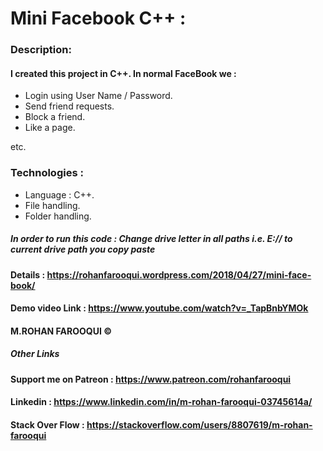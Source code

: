 # **Mini Facebook C++** :

### Description:

#### I created this project in **C++**. In normal __FaceBook__ we :
* Login using User Name / Password.
* Send friend requests.
* Block a friend.
* Like a page. 

etc.

### Technologies :
* Language : C++.
* File handling.
* Folder handling.

##### In order to run this code : Change drive letter in all paths i.e. E:// to current drive path you copy paste

#### Details            : https://rohanfarooqui.wordpress.com/2018/04/27/mini-face-book/
#### Demo  video Link   : https://www.youtube.com/watch?v=_TapBnbYMOk

#### M.ROHAN FAROOQUI © 

##### Other Links 

####  Support me on **Patreon** : https://www.patreon.com/rohanfarooqui

####  Linkedin                  : https://www.linkedin.com/in/m-rohan-farooqui-03745614a/

####  Stack Over Flow           : https://stackoverflow.com/users/8807619/m-rohan-farooqui


